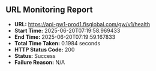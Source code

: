 ## URL Monitoring Report

- **URL:** https://api-gw1-prod1.fisglobal.com/gw/v1/health
- **Start Time:** 2025-06-20T07:19:58.969433
- **End Time:** 2025-06-20T07:19:59.167833
- **Total Time Taken:** 0.1984 seconds
- **HTTP Status Code:** 200
- **Status:** Success
- **Failure Reason:** N/A
